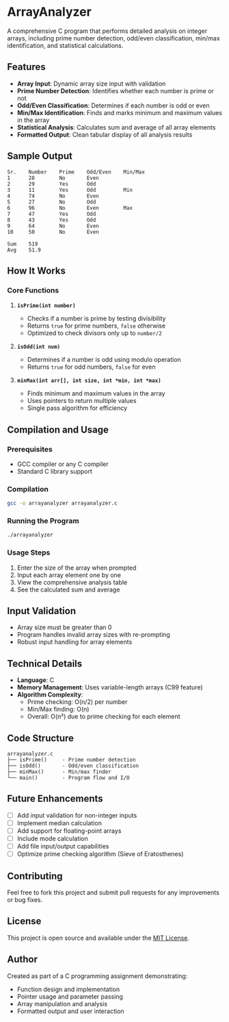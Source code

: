 # ArrayAnalyzer

A comprehensive C program that performs detailed analysis on integer arrays, including prime number detection, odd/even classification, min/max identification, and statistical calculations.

## Features

- **Array Input**: Dynamic array size input with validation
- **Prime Number Detection**: Identifies whether each number is prime or not
- **Odd/Even Classification**: Determines if each number is odd or even
- **Min/Max Identification**: Finds and marks minimum and maximum values in the array
- **Statistical Analysis**: Calculates sum and average of all array elements
- **Formatted Output**: Clean tabular display of all analysis results

## Sample Output

```
Sr.    Number    Prime    Odd/Even    Min/Max
1      28        No       Even        
2      29        Yes      Odd         
3      11        Yes      Odd         Min
4      74        No       Even        
5      27        No       Odd         
6      96        No       Even        Max
7      47        Yes      Odd         
8      43        Yes      Odd         
9      64        No       Even        
10     50        No       Even        

Sum    519
Avg    51.9
```

## How It Works

### Core Functions

1. **`isPrime(int number)`**
   - Checks if a number is prime by testing divisibility
   - Returns `true` for prime numbers, `false` otherwise
   - Optimized to check divisors only up to `number/2`

2. **`isOdd(int num)`**
   - Determines if a number is odd using modulo operation
   - Returns `true` for odd numbers, `false` for even

3. **`minMax(int arr[], int size, int *min, int *max)`**
   - Finds minimum and maximum values in the array
   - Uses pointers to return multiple values
   - Single pass algorithm for efficiency

## Compilation and Usage

### Prerequisites
- GCC compiler or any C compiler
- Standard C library support

### Compilation
```bash
gcc -o arrayanalyzer arrayanalyzer.c
```

### Running the Program
```bash
./arrayanalyzer
```

### Usage Steps
1. Enter the size of the array when prompted
2. Input each array element one by one
3. View the comprehensive analysis table
4. See the calculated sum and average

## Input Validation

- Array size must be greater than 0
- Program handles invalid array sizes with re-prompting
- Robust input handling for array elements

## Technical Details

- **Language**: C
- **Memory Management**: Uses variable-length arrays (C99 feature)
- **Algorithm Complexity**: 
  - Prime checking: O(n/2) per number
  - Min/Max finding: O(n)
  - Overall: O(n²) due to prime checking for each element

## Code Structure

```
arrayanalyzer.c
├── isPrime()     - Prime number detection
├── isOdd()       - Odd/even classification  
├── minMax()      - Min/max finder
└── main()        - Program flow and I/O
```

## Future Enhancements

- [ ] Add input validation for non-integer inputs
- [ ] Implement median calculation
- [ ] Add support for floating-point arrays
- [ ] Include mode calculation
- [ ] Add file input/output capabilities
- [ ] Optimize prime checking algorithm (Sieve of Eratosthenes)

## Contributing

Feel free to fork this project and submit pull requests for any improvements or bug fixes.

## License

This project is open source and available under the [MIT License](LICENSE).

## Author

Created as part of a C programming assignment demonstrating:
- Function design and implementation
- Pointer usage and parameter passing
- Array manipulation and analysis
- Formatted output and user interaction
